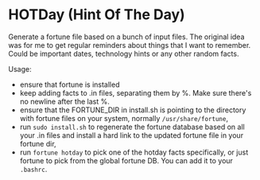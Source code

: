 # HOTDay (Hint Of The Day)

Generate a fortune file based on a bunch of input files. The original idea was for me to get regular reminders about things that I want to remember. Could be important dates, technology hints or any other random facts.

Usage:
- ensure that fortune is installed
- keep adding facts to .in files, separating them by %. Make sure there's no newline after the last %.
- ensure that the FORTUNE_DIR in install.sh is pointing to the directory with fortune files on your system, normally `/usr/share/fortune`,
- run `sudo install.sh` to regenerate the fortune database based on all your .in files and install a hard link to the updated fortune file in your fortune dir,
- run `fortune hotday` to pick one of the hotday facts specifically, or just fortune to pick from the global fortune DB. You can add it to your `.bashrc`.

